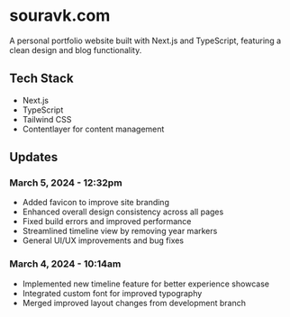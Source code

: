 # souravk.com

A personal portfolio website built with Next.js and TypeScript, featuring a clean design and blog functionality.

## Tech Stack

- Next.js
- TypeScript
- Tailwind CSS
- Contentlayer for content management

## Updates

### March 5, 2024 - 12:32pm

- Added favicon to improve site branding
- Enhanced overall design consistency across all pages
- Fixed build errors and improved performance
- Streamlined timeline view by removing year markers
- General UI/UX improvements and bug fixes

### March 4, 2024 - 10:14am

- Implemented new timeline feature for better experience showcase
- Integrated custom font for improved typography
- Merged improved layout changes from development branch
